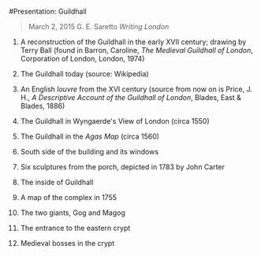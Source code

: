 #Presentation: Guildhall

> March 2, 2015
> G. E. Saretto
> _Writing London_

1. A reconstruction of the Guildhall in the early XVII century; drawing by Terry Ball (found in Barron, Caroline, _The Medieval Guildhall of London_, Corporation of London, London, 1974)

2. The Guildhall today (source: Wikipedia)

3. An English _louvre_ from the XVI century (source from now on is Price, J. H., _A Descriptive Account of the Guildhall of London_, Blades, East & Blades, 1886)

4. The Guildhall in Wyngaerde's View of London (circa 1550)

5. The Guildhall in the _Agas Map_ (circa 1560)

6. South side of the building and its windows

7. Six sculptures from the porch, depicted in 1783 by John Carter

8. The inside of Guildhall

9. A map of the complex in 1755

10. The two giants, Gog and Magog

11. The entrance to the eastern crypt

12. Medieval bosses in the crypt

